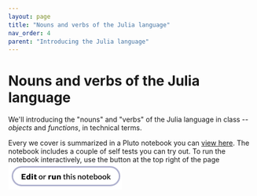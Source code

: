 ```yaml
---
layout: page
title: "Nouns and verbs of the Julia language"
nav_order: 4
parent: "Introducing the Julia language"
---
```


# Nouns and verbs of the Julia language

We'll introducing the "nouns" and "verbs" of the Julia language in class -- *objects* and *functions*, in technical terms.

Every we cover is summarized in a Pluto notebook you can [view here](../notebooks/basics.jl.html).  The notebook includes a couple of self tests you can try out.  To run the notebook interactively, use the button at the top right of the page  ![**Edit** or **run** this notebook](../imgs/edit-run.png)